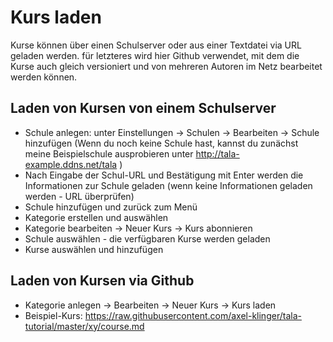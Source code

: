 # Kurs laden

Kurse können über einen Schulserver oder aus einer Textdatei via URL geladen werden. für letzteres wird hier Github verwendet, mit dem die Kurse auch gleich versioniert und von mehreren Autoren im Netz bearbeitet werden können.

## Laden von Kursen von einem Schulserver

* Schule anlegen: unter Einstellungen -> Schulen -> Bearbeiten -> Schule hinzufügen (Wenn du noch keine Schule hast, kannst du zunächst meine Beispielschule ausprobieren unter http://tala-example.ddns.net/tala )
* Nach Eingabe der Schul-URL und Bestätigung mit Enter werden die Informationen zur Schule geladen (wenn keine Informationen geladen werden - URL überprüfen)
* Schule hinzufügen und zurück zum Menü
* Kategorie erstellen und auswählen
* Kategorie bearbeiten -> Neuer Kurs -> Kurs abonnieren
* Schule auswählen - die verfügbaren Kurse werden geladen
* Kurse auswählen und hinzufügen

## Laden von Kursen via Github

* Kategorie anlegen -> Bearbeiten -> Neuer Kurs -> Kurs laden
* Beispiel-Kurs: https://raw.githubusercontent.com/axel-klinger/tala-tutorial/master/xy/course.md
